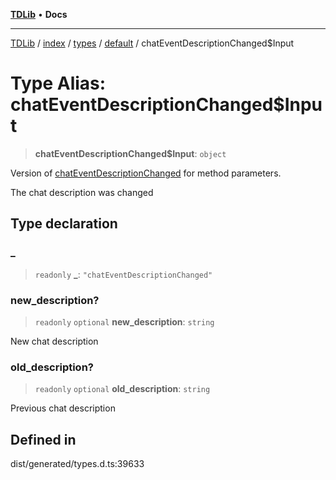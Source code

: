 [**TDLib**](../../../../../../README.md) • **Docs**

***

[TDLib](../../../../../../modules.md) / [index](../../../../../README.md) / [types](../../../README.md) / [default](../README.md) / chatEventDescriptionChanged$Input

# Type Alias: chatEventDescriptionChanged$Input

> **chatEventDescriptionChanged$Input**: `object`

Version of [chatEventDescriptionChanged](chatEventDescriptionChanged.md) for method parameters.

The chat description was changed

## Type declaration

### \_

> `readonly` **\_**: `"chatEventDescriptionChanged"`

### new\_description?

> `readonly` `optional` **new\_description**: `string`

New chat description

### old\_description?

> `readonly` `optional` **old\_description**: `string`

Previous chat description

## Defined in

dist/generated/types.d.ts:39633
